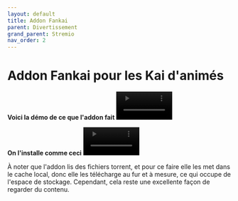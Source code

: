 ```yaml
---
layout: default
title: Addon Fankai
parent: Divertissement
grand_parent: Stremio
nav_order: 2
---
```


# Addon Fankai pour les Kai d'animés
**Voici la démo de ce que l'addon fait**
<video controls width="25%">
  <source src="{{ '/assets/videos/démo_fankai' | relative_url }}" type="video/mp4">
  Désolé, votre navigateur ne supporte pas les vidéos intégrées.
</video>

**On l'installe comme ceci**
<video controls width="25%">
  <source src="{{ '/assets/videos/installation_fankai' | relative_url }}" type="video/mp4">
  Désolé, votre navigateur ne supporte pas les vidéos intégrées.
</video>

À noter que l'addon lis des fichiers torrent, et pour ce faire elle les met dans le cache local, donc elle les télécharge au fur et à mesure, ce qui occupe de l'espace de stockage. Cependant, cela reste une excellente façon de regarder du contenu.